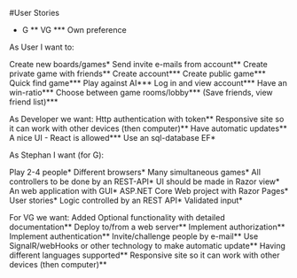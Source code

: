 #User Stories

* G
** VG
*** Own preference

As User I want to:

Create new boards/games*
Send invite e-mails from account**
Create private game with friends**
Create account***
Create public game***
Quick find game***
Play against AI***
Log in and view account***
Have an win-ratio***
Choose between game rooms/lobby***
(Save friends, view friend list)***

As Developer we want:
Http authentication with token**
Responsive site so it can work with other devices (then computer)**
Have automatic updates**
A nice UI - React is allowed***
Use an sql-database EF*

As Stephan I want (for G):

Play 2-4 people*
Different browsers*
Many simultaneous games*
All controllers to be done by an REST-API*
UI should be made in Razor view*
An web application with GUI*
ASP.NET Core Web project with Razor Pages*
User stories*
Logic controlled by an REST API*
Validated input*

For VG we want:
Added Optional functionality with detailed documentation**
Deploy to/from a web server**
Implement authorization**
Implement authentication**
Invite/challenge people by e-mail**
Use SignalR/webHooks or other technology to make automatic update**
Having different languages supported**
Responsive site so it can work with other devices (then computer)**